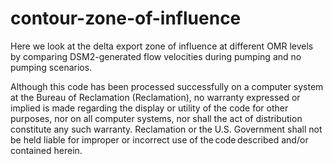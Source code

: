 # contour-zone-of-influence
Here we look at the delta export zone of influence at different OMR levels by comparing DSM2-generated flow velocities during pumping and no pumping scenarios.

Although this code has been processed successfully on a computer system at the Bureau of Reclamation (Reclamation), no warranty expressed or implied is made regarding the display or utility of the code for other purposes, nor on all computer systems, nor shall the act of distribution constitute any such warranty. Reclamation or the U.S. Government shall not be held liable for improper or incorrect use of the code described and/or contained herein. 

